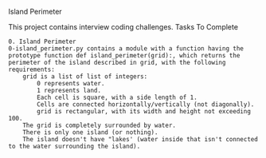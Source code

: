 Island Perimeter

This project contains interview coding challenges.
Tasks To Complete

    0. Island Perimeter
    0-island_perimeter.py contains a module with a function having the prototype function def island_perimeter(grid):, which returns the perimeter of the island described in grid, with the following requirements:
        grid is a list of list of integers:
            0 represents water.
            1 represents land.
            Each cell is square, with a side length of 1.
            Cells are connected horizontally/vertically (not diagonally).
            grid is rectangular, with its width and height not exceeding 100.
        The grid is completely surrounded by water.
        There is only one island (or nothing).
        The island doesn't have "lakes' (water inside that isn't connected to the water surrounding the island).
